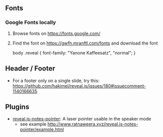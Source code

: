 
## Fonts

### Google Fonts locally

1. Browse fonts on https://fonts.google.com/
2. Find the font on https://gwfh.mranftl.com/fonts and download the font


    body .reveal {
        font-family: "Yanone Kaffeesatz", "normal";
    }




## Header / Footer

- For a footer only on a single slide, try this: https://github.com/hakimel/reveal.js/issues/180#issuecomment-1140166635

## Plugins


- [reveal.js-notes-pointer](https://github.com/djsutherland/reveal.js-notes-pointer): A laser pointer usable in the speaker mode
  - see example http://www.ratnaweera.xyz/reveal.js-notes-pointer/example.html